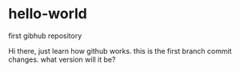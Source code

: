 # hello-world
first gibhub repository

Hi there, just learn how github works. this is the first branch commit changes. what version will it be?
